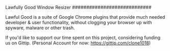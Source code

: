 Lawfully Good Window Resizer
############################

Lawful Good is a suite of Google Chrome plugins that provide much needed
developer & user functionality, without clogging your browser up with
spyware, malware or other trash.

If you'd like to support our time spent on this project, considering funding
us on Gittip. (Personal Account for now: https://gittip.com/clone1018)
